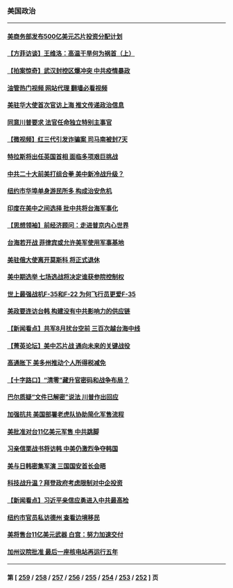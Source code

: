 ### 美国政治
---
#### [美商务部发布500亿美元芯片投资分配计划](../../pages/ncid1078159/n13818517.md?09070045) 
#### [【方菲访谈】王维洛：高温干旱何为祸首（上）](../../pages/ncid1078159/n13818041.md?09070045) 
#### [【拍案惊奇】武汉封控区爆冲突 中共疫情暴政](../../pages/ncid1078159/n13818036.md?09070045) 
#### [油管热门视频 网站代理 翻墙必看视频](http://209.222.30.114:81/youtube.html?09070045)
#### [美驻华大使首次官访上海 推文传递政治信息](../../pages/ncid1078159/n13818046.md?09070045) 
#### [同意川普要求 法官任命独立特别主事官](../../pages/ncid1078159/n13817972.md?09070045) 
#### [【微视频】红三代引发诈骗案 司马南被封7天](../../pages/ncid1078159/n13817832.md?09070045) 
#### [特拉斯将出任英国首相 面临多项艰巨挑战](../../pages/ncid1078159/n13817670.md?09070045) 
#### [中共二十大前美打组合拳 美中新冷战升级？](../../pages/ncid1078159/n13817586.md?09070045) 
#### [纽约市华埠单身游民所多 构成治安危机](../../pages/ncid1078159/n13817512.md?09070045) 
#### [印度在美中之间选择 批中共将台海军事化](../../pages/ncid1078159/n13817426.md?09070045) 
#### [【思想领袖】前经济顾问：走进普京内心世界](../../pages/ncid1078159/n13799758.md?09070045) 
#### [台海若开战 菲律宾或允许美军使用军事基地](../../pages/ncid1078159/n13817337.md?09070045) 
#### [美驻俄大使离开莫斯科 将正式退休](../../pages/ncid1078159/n13817314.md?09070045) 
#### [美中期选举 七场选战将决定谁获参院控制权](../../pages/ncid1078159/n13817262.md?09070045) 
#### [世上最强战机F-35和F-22 为何飞行员更爱F-35](../../pages/ncid1078159/n13814896.md?09070045) 
#### [美政要连访台韩 构建没有中共影响力的供应链](../../pages/ncid1078159/n13817079.md?09070045) 
#### [【新闻看点】共军8月扰台空前 三百次越台海中线](../../pages/ncid1078159/n13817009.md?09070045) 
#### [【菁英论坛】美中芯片战 通向未来的关键战役](../../pages/ncid1078159/n13817010.md?09070045) 
#### [高通胀下 美多州推动个人所得税减免](../../pages/ncid1078159/n13816966.md?09070045) 
#### [【十字路口】“清零”藏升官密码和战争布局？](../../pages/ncid1078159/n13816853.md?09070045) 
#### [巴尔质疑“文件已解密”说法 川普作出回应](../../pages/ncid1078159/n13816988.md?09070045) 
#### [加强抗共 美国部署老虎队协助简化军售流程](../../pages/ncid1078159/n13816978.md?09070045) 
#### [美批准对台11亿美元军售 中共跳脚](../../pages/ncid1078159/n13816926.md?09070045) 
#### [习亲信栗战书将访韩 中美仍激烈争夺韩国](../../pages/ncid1078159/n13816954.md?09070045) 
#### [美与日韩密集军演 三国国安首长会晤](../../pages/ncid1078159/n13816922.md?09070045) 
#### [科技战升温？拜登政府考虑限制对中企投资](../../pages/ncid1078159/n13816661.md?09070045) 
#### [【新闻看点】习近平亲信应勇进入中共最高检](../../pages/ncid1078159/n13816481.md?09070045) 
#### [纽约市官员私访德州 查看边境移民](../../pages/ncid1078159/n13816619.md?09070045) 
#### [美将售台11亿美元武器 白宫：努力加速交付](../../pages/ncid1078159/n13816609.md?09070045) 
#### [加州议院批准 最后一座核电站再运行五年](../../pages/ncid1078159/n13816504.md?09070045) 

---
#### 第 [ [259](./259.md?09070045) / [258](./258.md?09070045) / [257](./257.md?09070045) / [256](./256.md?09070045) / [255](./255.md?09070045) / [254](./254.md?09070045) / [253](./253.md?09070045) / [252](./252.md?09070045) ] 页
